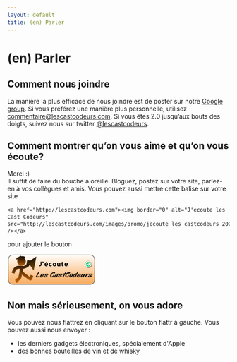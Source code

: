 ```yaml
---
layout: default
title: (en) Parler
---
```

<div class="page-header">
<h1>(en) Parler</h1>
</div>

## Comment nous joindre

La manière la plus efficace de nous joindre est de poster sur notre [Google group][google-group].
Si vous préférez une manière plus personnelle, utilisez [commentaire@lescastcodeurs.com][email]. 
Si vous êtes 2.0 jusqu’aux bouts des doigts, suivez nous sur twitter [@lescastcodeurs][twitter].

[google-group]: http://groups.google.com/group/lescastcodeurs
[email]: mailto:commentaire@lescastcodeurs.com
[twitter]: http://twitter.com/lescastcodeurs

## Comment montrer qu’on vous aime et qu’on vous écoute?

Merci :)  
Il suffit de faire du bouche à oreille. Bloguez, postez sur votre site, parlez-en à vos collègues et amis. 
Vous pouvez aussi mettre cette balise sur votre site

    <a href="http://lescastcodeurs.com"><img border="0" alt="J'ecoute les Cast Codeurs" src="http://lescastcodeurs.com/images/promo/jecoute_les_castcodeurs_200px.png" /></a>

pour ajouter le bouton

<a href="http://lescastcodeurs.com"><img border="0" alt="J'ecoute les Cast Codeurs" src="/images/promo/jecoute_les_castcodeurs_200px.png" /></a>

## Non mais sérieusement, on vous adore

Vous pouvez nous flattrez en cliquant sur le bouton flattr à gauche. Vous pouvez aussi nous envoyer :

- les derniers gadgets électroniques, spécialement d'Apple
- des bonnes bouteilles de vin et de whisky
